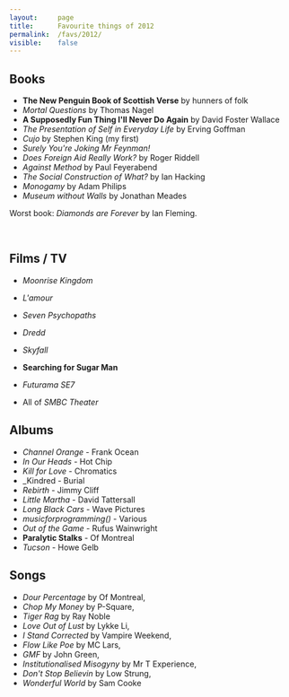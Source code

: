 ```yaml
---
layout:     page
title:      Favourite things of 2012
permalink:  /favs/2012/
visible:    false
---
```


## Books

* **The New Penguin Book of Scottish Verse** by hunners of folk
* _Mortal Questions_ by Thomas Nagel
* **A Supposedly Fun Thing I'll Never Do Again** by David Foster Wallace
* _The Presentation of Self in Everyday Life_ by Erving Goffman
* _Cujo_ by Stephen King (my first)
* _Surely You're Joking Mr Feynman!_
* _Does Foreign Aid Really Work?_ by Roger Riddell
* _Against Method_ by Paul Feyerabend
* _The Social Construction of What?_ by Ian Hacking
* _Monogamy_ by Adam Philips
* _Museum without Walls_ by Jonathan Meades

Worst book: _Diamonds are Forever_ by Ian Fleming.

<br>

## Films / TV

* _Moonrise Kingdom_
* _L'amour_
* _Seven Psychopaths_
* _Dredd_
* _Skyfall_
* **Searching for Sugar Man**

* _Futurama SE7_
* All of _SMBC Theater_


## Albums

* _Channel Orange_ - Frank Ocean
* _In Our Heads_ - Hot Chip
* _Kill for Love_ - Chromatics
* _Kindred	- Burial
* _Rebirth_ - Jimmy Cliff
* _Little Martha_ - David Tattersall
* _Long Black Cars_	- Wave Pictures
* _musicforprogramming()_ - Various
* _Out of the Game_	- Rufus Wainwright
* **Paralytic Stalks** - Of Montreal
* _Tucson_ - Howe Gelb


## Songs

* _Dour Percentage_ by Of Montreal, 
* _Chop My Money_ by P-Square, 
* _Tiger Rag_ by Ray Noble 
* _Love Out of Lust_ by Lykke Li, 
* _I Stand Corrected_ by Vampire Weekend, 
* _Flow Like Poe_ by MC Lars, 
* _GMF_ by John Green, 
* _Institutionalised Misogyny_ by Mr T Experience, 
* _Don't Stop Believin_ by Low Strung,
* _Wonderful World_ by Sam Cooke


